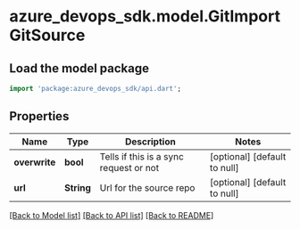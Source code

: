 # azure_devops_sdk.model.GitImportGitSource

## Load the model package
```dart
import 'package:azure_devops_sdk/api.dart';
```

## Properties
Name | Type | Description | Notes
------------ | ------------- | ------------- | -------------
**overwrite** | **bool** | Tells if this is a sync request or not | [optional] [default to null]
**url** | **String** | Url for the source repo | [optional] [default to null]

[[Back to Model list]](../README.md#documentation-for-models) [[Back to API list]](../README.md#documentation-for-api-endpoints) [[Back to README]](../README.md)


